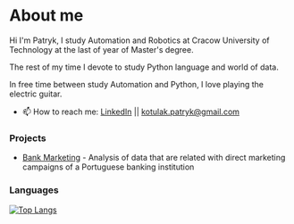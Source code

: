 # About me
Hi I'm Patryk,  I study Automation and Robotics at Cracow University of Technology at the last of year of Master's degree. 

The rest of my time I devote to study Python language and world of data.

In free time between study Automation and Python, I love playing the electric guitar.

- 📫 How to reach me: [LinkedIn](https://www.linkedin.com/in/patryk-kotulak-b84bb61bb/) || kotulak.patryk@gmail.com


### Projects

- [Bank Marketing](https://github.com/PatrykKotulak/Portfolio/tree/main/Bank_Marketing) - Analysis of data that are related with direct marketing campaigns of a Portuguese banking institution


### Languages

[![Top Langs](https://github-readme-stats.vercel.app/api/top-langs/?username=PatrykKotulak&layout=compact&langs_count=10)](https://github.com/PatrykKotulak)
